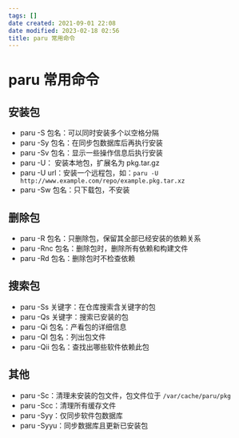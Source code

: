 ```yaml
---
tags: []
date created: 2021-09-01 22:08
date modified: 2023-02-18 02:56
title: paru 常用命令
---
```


# paru 常用命令

## 安装包

- paru -S 包名：可以同时安装多个以空格分隔
- paru -Sy 包名：在同步包数据库后再执行安装
- paru -Sv 包名：显示一些操作信息后执行安装
- paru -U： 安装本地包，扩展名为 pkg.tar.gz
- paru -U url：安装一个远程包，如：`paru -U http://www.example.com/repo/example.pkg.tar.xz`
- paru -Sw 包名：只下载包，不安装

## 删除包

- paru -R 包名：只删除包，保留其全部已经安装的依赖关系
- paru -Rnc 包名：删除包时，删除所有依赖和构建文件
- paru -Rd 包名：删除包时不检查依赖

## 搜索包

- paru -Ss 关键字：在仓库搜索含关键字的包
- paru -Qs 关键字：搜索已安装的包
- paru -Qi 包名：产看包的详细信息
- paru -QI 包名：列出包文件
- paru -Qii 包名：查找出哪些软件依赖此包

## 其他

- paru -Sc：清理未安装的包文件，包文件位于 `/var/cache/paru/pkg`
- paru -Scc：清理所有缓存文件
- paru -Syy：仅同步软件包数据库
- paru -Syyu：同步数据库且更新已安装包